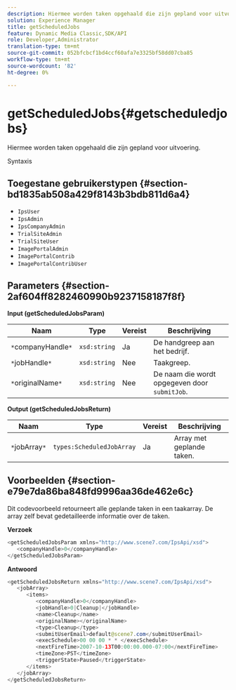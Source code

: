```yaml
---
description: Hiermee worden taken opgehaald die zijn gepland voor uitvoering.
solution: Experience Manager
title: getScheduledJobs
feature: Dynamic Media Classic,SDK/API
role: Developer,Administrator
translation-type: tm+mt
source-git-commit: 052bfcbcf1bd4ccf60afa7e3325bf58dd07cba85
workflow-type: tm+mt
source-wordcount: '82'
ht-degree: 0%

---
```



# getScheduledJobs{#getscheduledjobs}

Hiermee worden taken opgehaald die zijn gepland voor uitvoering.

Syntaxis

## Toegestane gebruikerstypen {#section-bd1835ab508a429f8143b3bdb811d6a4}

* `IpsUser`
* `IpsAdmin`
* `IpsCompanyAdmin`
* `TrialSiteAdmin`
* `TrialSiteUser`
* `ImagePortalAdmin`
* `ImagePortalContrib`
* `ImagePortalContribUser`

## Parameters {#section-2af604ff8282460990b9237158187f8f}

**Input (getScheduledJobsParam)**

| Naam | Type | Vereist | Beschrijving |
|---|---|---|---|
| `*`companyHandle`*` | `xsd:string` | Ja | De handgreep aan het bedrijf. |
| `*`jobHandle`*` | `xsd:string` | Nee | Taakgreep. |
| `*`originalName`*` | `xsd:string` | Nee | De naam die wordt opgegeven door `submitJob`. |

**Output (getScheduledJobsReturn)**

| Naam | Type | Vereist | Beschrijving |
|---|---|---|---|
| `*`jobArray`*` | `types:ScheduledJobArray` | Ja | Array met geplande taken. |

## Voorbeelden {#section-e79e7da86ba848fd9996aa36de462e6c}

Dit codevoorbeeld retourneert alle geplande taken in een taakarray. De array zelf bevat gedetailleerde informatie over de taken.

**Verzoek**

```java
<getScheduledJobsParam xmlns="http://www.scene7.com/IpsApi/xsd">
   <companyHandle>0</companyHandle>
</getScheduledJobsParam>
```

**Antwoord**

```java
<getScheduledJobsReturn xmlns="http://www.scene7.com/IpsApi/xsd">
   <jobArray>
      <items>
         <companyHandle>0</companyHandle>
         <jobHandle>0|Cleanup|</jobHandle>
         <name>Cleanup</name>
         <originalName></originalName>
         <type>Cleanup</type>
         <submitUserEmail>default@scene7.com</submitUserEmail>
         <execSchedule>00 00 00 * * </execSchedule>
         <nextFireTime>2007-10-13T00:00:00.000-07:00</nextFireTime>
         <timeZone>PST</timeZone>
         <triggerState>Paused</triggerState>
      </items>
   </jobArray>
</getScheduledJobsReturn>
```

